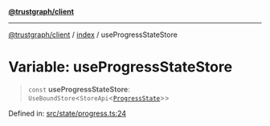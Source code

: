 [**@trustgraph/client**](../../README.md)

***

[@trustgraph/client](../../README.md) / [index](../README.md) / useProgressStateStore

# Variable: useProgressStateStore

> `const` **useProgressStateStore**: `UseBoundStore`\<`StoreApi`\<[`ProgressState`](../interfaces/ProgressState.md)\>\>

Defined in: [src/state/progress.ts:24](https://github.com/trustgraph-ai/trustgraph-ts-client/blob/24d0d0886a310c1fecf9e6fc95cd3a24cf32c92e/src/state/progress.ts#L24)
